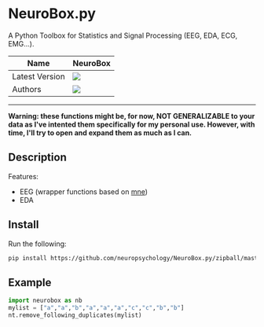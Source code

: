 # NeuroBox.py
A Python Toolbox for Statistics and Signal Processing (EEG, EDA, ECG, EMG...).

|Name|NeuroBox|
|----------------|---|
|Latest Version|[![](https://img.shields.io/badge/version-0.0.1-brightred.svg)](https://github.com/neuropsychology/NeuroTools.py)|
|Authors|[![](https://img.shields.io/badge/CV-D._Makowski-purple.svg?colorB=9C27B0)](https://cdn.rawgit.com/neuropsychology/Organization/master/CVs/DominiqueMakowski.pdf)|

---

**Warning: these functions might be, for now, NOT GENERALIZABLE to your data as I've intented them specifically for my personal use. However, with time, I'll try to open and expand them as much as I can.**

## Description

Features:

- EEG (wrapper functions based on [mne](http://martinos.org/mne/stable/index.html))
- EDA

## Install

Run the following:

```bash
pip install https://github.com/neuropsychology/NeuroBox.py/zipball/master
```

## Example

```python
import neurobox as nb
mylist = ["a","a","b","a","a","a","c","c","b","b"]
nt.remove_following_duplicates(mylist)
```
